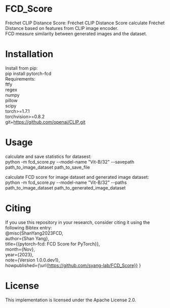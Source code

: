 # FCD_Score
Fréchet CLIP Distance Score: Fréchet CLIP Distance Score calculate Fréchet Distance based on features from CLIP image encoder. \
FCD measure similarity between generated images and the dataset.

# Installation
Install from pip:\
pip install pytorch-fcd\
Requirements:\
ftfy\
regex\
numpy\
pillow\
scipy\
torch>=1.7.1\
torchvision>=0.8.2\
git+https://github.com/openai/CLIP.git 

# Usage
calculate and save statistics for datasest:\
python -m fcd_score.py --model-name "Vit-B/32" --savepath path_to_image_dataset path_to_save_file

calculate FCD score for image dataset and generated image dataset:\
python -m fcd_score.py --model-name "Vit-B/32" --paths path_to_image_dataset path_to_generated_image_dataset

# Citing
If you use this repository in your research, consider citing it using the following Bibtex entry:\
@misc{ShanYang2023FCD,\
author={Shan Yang},\
title={{pytorch-fcd: FCD Score for PyTorch}},\
month={Nov},\
year={2023},\
note={Version 1.0.0.dev1},\
howpublished={\url{https://github.com/syang-lab/FCD_Score}} 
\}

# License
This implementation is licensed under the Apache License 2.0.


